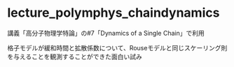 # lecture_polymphys_chaindynamics

講義「高分子物理学特論」の#7「Dynamics of a Single Chain」で利用

格子モデルが緩和時間と拡散係数について、Rouseモデルと同じスケーリング則を与えることを観測することができた面白い試み
